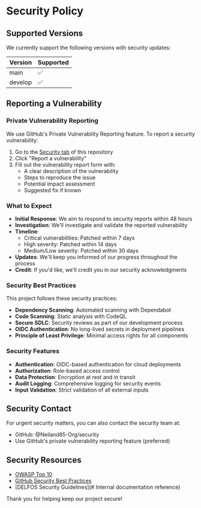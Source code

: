 # Security Policy

## Supported Versions

We currently support the following versions with security updates:

| Version | Supported          |
| ------- | ------------------ |
| main    | :white_check_mark: |
| develop | :white_check_mark: |

## Reporting a Vulnerability

### Private Vulnerability Reporting

We use GitHub's Private Vulnerability Reporting feature. To report a security vulnerability:

1. Go to the [Security tab](../../security) of this repository
2. Click "Report a vulnerability" 
3. Fill out the vulnerability report form with:
   - A clear description of the vulnerability
   - Steps to reproduce the issue
   - Potential impact assessment
   - Suggested fix if known

### What to Expect

- **Initial Response**: We aim to respond to security reports within 48 hours
- **Investigation**: We'll investigate and validate the reported vulnerability
- **Timeline**: 
  - Critical vulnerabilities: Patched within 7 days
  - High severity: Patched within 14 days  
  - Medium/Low severity: Patched within 30 days
- **Updates**: We'll keep you informed of our progress throughout the process
- **Credit**: If you'd like, we'll credit you in our security acknowledgments

### Security Best Practices

This project follows these security practices:

- **Dependency Scanning**: Automated scanning with Dependabot
- **Code Scanning**: Static analysis with CodeQL
- **Secure SDLC**: Security reviews as part of our development process
- **OIDC Authentication**: No long-lived secrets in deployment pipelines
- **Principle of Least Privilege**: Minimal access rights for all components

### Security Features

- **Authentication**: OIDC-based authentication for cloud deployments
- **Authorization**: Role-based access control
- **Data Protection**: Encryption at rest and in transit
- **Audit Logging**: Comprehensive logging for security events
- **Input Validation**: Strict validation of all external inputs

## Security Contact

For urgent security matters, you can also contact the security team at:
- GitHub: @Neiland85-Org/security
- Use GitHub's private vulnerability reporting feature (preferred)

## Security Resources

- [OWASP Top 10](https://owasp.org/www-project-top-ten/)
- [GitHub Security Best Practices](https://docs.github.com/en/code-security)
- [DELFOS Security Guidelines](# Internal documentation reference)

Thank you for helping keep our project secure!